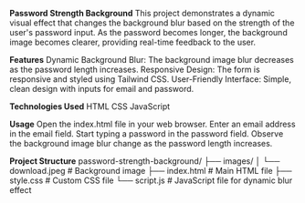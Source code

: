 **Password Strength Background**
This project demonstrates a dynamic visual effect that changes the background blur based on the strength of the user's password input. As the password becomes longer, the background image becomes clearer, providing real-time feedback to the user.

**Features**
Dynamic Background Blur: The background image blur decreases as the password length increases.
Responsive Design: The form is responsive and styled using Tailwind CSS.
User-Friendly Interface: Simple, clean design with inputs for email and password.

**Technologies Used**
HTML
CSS
JavaScript


**Usage**
Open the index.html file in your web browser.
Enter an email address in the email field.
Start typing a password in the password field.
Observe the background image blur change as the password length increases.


**Project Structure**
password-strength-background/
├── images/
│   └── download.jpeg  # Background image
├── index.html         # Main HTML file
├── style.css          # Custom CSS file
└── script.js          # JavaScript file for dynamic blur effect
